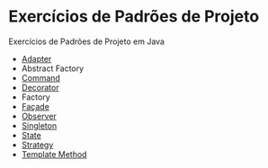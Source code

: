 # Exercícios de Padrões de Projeto
Exercícios de Padrões de Projeto em Java
* [Adapter](src/adapter)
* Abstract Factory
* [Command](src/command)
* [Decorator](src/decorator)
* Factory
* [Façade](src/facade)
* [Observer](src/observer)
* [Singleton](src/singleton)
* [State](src/state)
* [Strategy](src/strategy)
* [Template Method](src/template_method)